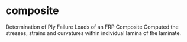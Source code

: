 # composite
Determination of Ply Failure Loads of an FRP Composite
Computed the stresses, strains and curvatures within individual lamina of the laminate.

